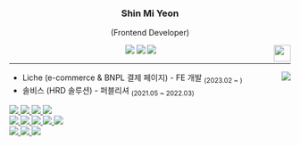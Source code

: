 <div align="center">
  
  ### Shin Mi Yeon
  (Frontend Developer)
  
  <img align="right" width="30" src="https://user-images.githubusercontent.com/75469131/213887734-1f8f0fb6-4395-4aa6-b828-3b44b96d8f0f.gif" />
  
  <a href="https://velog.io/@tlsalduszz/posts"><img src="https://img.shields.io/badge/smyn.velog-3DDC84?style=badge&logo=Velog&logoColor=white"/></a> 
  <a href="https://my.surfit.io/w/1895799531"><img src="https://img.shields.io/badge/Resume-blue?style=badge&logo=resume&logoColor=white"/></a> 
  <a href="mailto:'tlsalduszz@gmail.com'"><img src="https://img.shields.io/badge/Contact-red?style=badge&logo=ArtiGraph&logoColor=white"/></a>

  ---

</div>

<a href="https://velog.io/@tlsalduszz/posts"><img align="right" src="https://velog-readme-stats.vercel.app/api/list?name=tlsalduszz"/></a>

 - Liche (e-commerce & BNPL 결제 페이지) - FE 개발 <sub>(2023.02 ~ )</sub>
 - 솔비스 (HRD 솔루션) - 퍼블리셔 <sub>(2021.05 ~ 2022.03)</sub>

<a align="left" href="">
 <img src="https://img.shields.io/badge/HTML-red"/>
 <img src="https://img.shields.io/badge/CSS-blue"/>
 <img src="https://img.shields.io/badge/TS-skyblue"/>
 <img src="https://img.shields.io/badge/JS-yellow"/></br>
 
 <img src="https://img.shields.io/badge/React-green"/>
 <img src="https://img.shields.io/badge/Next.js-red"/>
 <img src="https://img.shields.io/badge/Tailwind.css-blue"/>
 <img src="https://img.shields.io/badge/Emotion-purple"/>
 <img src="https://img.shields.io/badge/Laravel-orange"/></br>
 <img src="https://img.shields.io/badge/ApolloClient-black"/>
 <img src="https://img.shields.io/badge/Axios-black"/>
 <img src="https://img.shields.io/badge/GraohQL-black"/>
</a>
